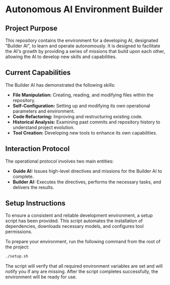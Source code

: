 # Autonomous AI Environment Builder

## Project Purpose

This repository contains the environment for a developing AI, designated "Builder AI", to learn and operate autonomously. It is designed to facilitate the AI's growth by providing a series of missions that build upon each other, allowing the AI to develop new skills and capabilities.

## Current Capabilities

The Builder AI has demonstrated the following skills:

*   **File Manipulation:** Creating, reading, and modifying files within the repository.
*   **Self-Configuration:** Setting up and modifying its own operational parameters and environment.
*   **Code Refactoring:** Improving and restructuring existing code.
*   **Historical Analysis:** Examining past commits and repository history to understand project evolution.
*   **Tool Creation:** Developing new tools to enhance its own capabilities.

## Interaction Protocol

The operational protocol involves two main entities:

*   **Guide AI:** Issues high-level directives and missions for the Builder AI to complete.
*   **Builder AI:** Executes the directives, performs the necessary tasks, and delivers the results.

## Setup Instructions

To ensure a consistent and reliable development environment, a setup script has been provided. This script automates the installation of dependencies, downloads necessary models, and configures tool permissions.

To prepare your environment, run the following command from the root of the project:

```bash
./setup.sh
```

The script will verify that all required environment variables are set and will notify you if any are missing. After the script completes successfully, the environment will be ready for use.